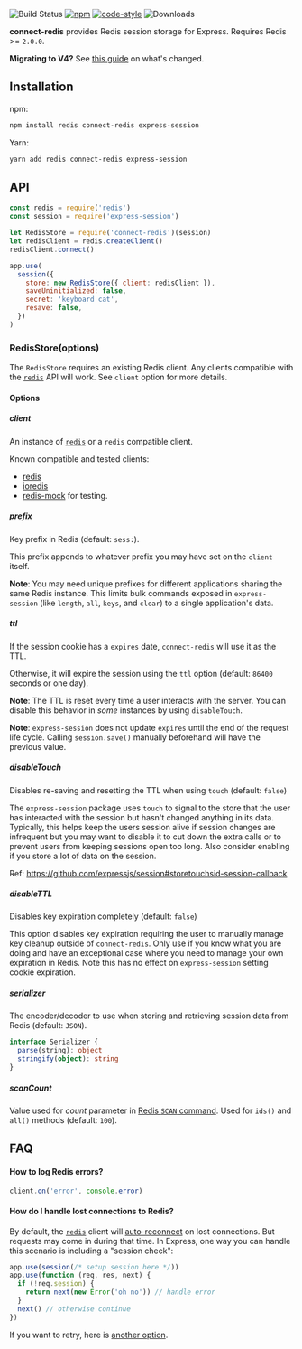 ![Build Status](https://github.com/tj/connect-redis/workflows/build/badge.svg?branch=master) [![npm](https://img.shields.io/npm/v/connect-redis.svg)](https://npmjs.com/package/connect-redis) [![code-style](https://img.shields.io/badge/code_style-prettier-ff69b4.svg)](https://gitter.im/jlongster/prettier) ![Downloads](https://img.shields.io/npm/dm/connect-redis.svg)

**connect-redis** provides Redis session storage for Express. Requires Redis >= `2.0.0`.

**Migrating to V4?** See [this guide](migration-to-v4.md) on what's changed.

## Installation

npm:

```sh
npm install redis connect-redis express-session
```

Yarn:

```sh
yarn add redis connect-redis express-session
```

## API

```js
const redis = require('redis')
const session = require('express-session')

let RedisStore = require('connect-redis')(session)
let redisClient = redis.createClient()
redisClient.connect()

app.use(
  session({
    store: new RedisStore({ client: redisClient }),
    saveUninitialized: false,
    secret: 'keyboard cat',
    resave: false,
  })
)
```

### RedisStore(options)

The `RedisStore` requires an existing Redis client. Any clients compatible with the [`redis`][1] API will work. See `client` option for more details.

#### Options

##### client

An instance of [`redis`][1] or a `redis` compatible client.

Known compatible and tested clients:

- [redis][1]
- [ioredis](https://github.com/luin/ioredis)
- [redis-mock](https://github.com/yeahoffline/redis-mock) for testing.

##### prefix

Key prefix in Redis (default: `sess:`).

This prefix appends to whatever prefix you may have set on the `client` itself.

**Note**: You may need unique prefixes for different applications sharing the same Redis instance. This limits bulk commands exposed in `express-session` (like `length`, `all`, `keys`, and `clear`) to a single application's data.

##### ttl

If the session cookie has a `expires` date, `connect-redis` will use it as the TTL.

Otherwise, it will expire the session using the `ttl` option (default: `86400` seconds or one day).

**Note**: The TTL is reset every time a user interacts with the server. You can disable this behavior in _some_ instances by using `disableTouch`.

**Note**: `express-session` does not update `expires` until the end of the request life cycle. Calling `session.save()` manually beforehand will have the previous value.

##### disableTouch

Disables re-saving and resetting the TTL when using `touch` (default: `false`)

The `express-session` package uses `touch` to signal to the store that the user has interacted with the session but hasn't changed anything in its data. Typically, this helps keep the users session alive if session changes are infrequent but you may want to disable it to cut down the extra calls or to prevent users from keeping sessions open too long. Also consider enabling if you store a lot of data on the session.

Ref: https://github.com/expressjs/session#storetouchsid-session-callback

##### disableTTL

Disables key expiration completely (default: `false`)

This option disables key expiration requiring the user to manually manage key cleanup outside of `connect-redis`. Only use if you know what you are doing and have an exceptional case where you need to manage your own expiration in Redis. Note this has no effect on `express-session` setting cookie expiration.

##### serializer

The encoder/decoder to use when storing and retrieving session data from Redis (default: `JSON`).

```ts
interface Serializer {
  parse(string): object
  stringify(object): string
}
```

##### scanCount

Value used for _count_ parameter in [Redis `SCAN` command](https://redis.io/commands/scan#the-count-option). Used for `ids()` and `all()` methods (default: `100`).

## FAQ

#### How to log Redis errors?

```js
client.on('error', console.error)
```

#### How do I handle lost connections to Redis?

By default, the [`redis`][1] client will [auto-reconnect](https://github.com/mranney/node_redis#overloading) on lost connections. But requests may come in during that time. In Express, one way you can handle this scenario is including a "session check":

```js
app.use(session(/* setup session here */))
app.use(function (req, res, next) {
  if (!req.session) {
    return next(new Error('oh no')) // handle error
  }
  next() // otherwise continue
})
```

If you want to retry, here is [another option](https://github.com/expressjs/session/issues/99#issuecomment-63853989).

[1]: https://github.com/NodeRedis/node-redis
